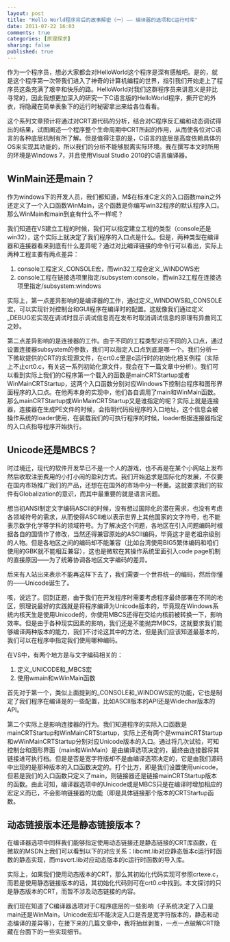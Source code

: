 ```yaml
---
layout: post
title: "Hello World程序背后的故事解密（一）—— 编译器的选项和C运行时库"
date: 2011-07-22 16:03
comments: true
categories: [原理探求]
sharing: false
published: true
---
```

作为一个程序员，想必大家都会对HelloWorld这个程序是深有感触吧。是的，就是这个程序第一次带我们进入了神奇的计算机编程的世界，指引我们开始走上了程序员这条充满了艰辛和快乐的路。HelloWorld对我们这群程序员来讲意义是非比寻常的，因此我想更加深入的研究一下C语言版的HelloWorld程序，撕开它的外衣，将隐藏在简单表象下的运行时秘密拿出来给各位看看。

<!-- more -->

这个系列文章预计将通过对CRT源代码的分析，结合对C程序反汇编和动态调试得出的结果，试图阐述一个程序整个生命周期中CRT所起的作用，从而使各位对C语言的各种底层机制有所了解。但是值得注意的是，C语言的底层是高度依赖具体的OS来实现其功能的，所以我们的分析不能够脱离实际环境。我在撰写本文时所用的环境是Windows 7，并且使用Visual Studio 2010的C语言编译器。

## WinMain还是main？

作为windows下的开发人员，我们都知道，M$在标准C定义的入口函数main之外还定义了一个入口函数WinMain，这个函数是你编写win32程序的默认程序入口。那么WinMain和main到底有什么不一样呢？

我们知道在VS建立工程的时候，我们可以指定建立工程的类型（console还是win32），这个实际上就决定了我们程序的入口点是什么。但是，两种类型在编译器和连接器看来到底有什么差异呢？通过对比编译链接的命令行可以看出，实际上两种工程主要有两点差异：

1. console工程定义_CONSOLE宏，而win32工程会定义_WINDOWS宏
2. console工程在链接选项里指定/subsystem:console，而win32工程在连接选项里指定/subsystem:windows

实际上，第一点差异影响的是编译器的工作，通过定义_WINDOWS和_CONSOLE宏，可以实现针对控制台和GUI程序在编译时的配置。这就像我们通过定义_DEBUG宏实现在调试时显示调试信息而在发布时取消调试信息的原理有异曲同工之妙。

第二点差异影响的是连接器的工作。由于不同的工程类型对应不同的入口点，通过设置连接器subsystem的参数，我们可以指定入口点到底是哪一个。我们分析一下微软提供的CRT的实现源文件，在crt0.c里是c运行时的初始化相关例程（实际上不止crt0.c，有关这一系列初始化源文件，我会在下一篇文章中分析）。我们可以看到实际上我们的C程序第一个载入的函数是mainCRTStartup或者WinMainCRTStartup，这两个入口函数分别对应Windows下控制台程序和图形界面程序的入口点。在他两本身的实现中，他们各自调用了main和WinMain函数。那么mainCRTStartup或WinMainCRTStartup又是谁指定的呢？实际上就是连接器，连接器在生成PE文件的时候，会指明代码段程序的入口地址，这个信息会被操作系统的loader使用，在装载我们的可执行程序的时候，loader根据连接器指定的入口点指导程序开始执行。

## Unicode还是MBCS？

时过境迁，现代的软件开发早已不是一个人的游戏，也不再是在某个小网站上发布然后收取注册费用的小打小闹的盈利方式。我们开始追求是国际化的发展，不仅要在国内市场推广我们的产品，还想在在国外的市场中分一杯羹。这就要求我们的软件有Globalization的意识，而其中最重要的就是语言问题。

想当初ANSI制定文字编码ASCII的时候，没有想过国际化的潜在需求，也没有考虑各领域符号的需求，从而使得ASCII难以表示世界上其他国家的文字符号，也不能表示数学化学等学科的领域符号。为了解决这个问题，各地区在引入问题编码时根据各自的国情作了修改，当然还得兼容原始的ASCII编码，毕竟这才是老祖宗级别的人物。但是各地区之间的编码却不能兼容（比如台湾使用BIG5繁体编码和咱们使用的GBK就不能相互兼容），这也是微软在其操作系统里面引入code page机制的直接原因——为了统筹协调各地区文字编码的差异。

后来有人站出来表示不能再这样下去了，我们需要一个世界统一的编码，然后你懂的——Unicode诞生了。

咳，说远了。回到正题，由于我们在开发程序时需要考虑程序最终部署在不同的地区，照理说最好的实践就是将程序编译为Unicode版本的，毕竟现在Windows系统内核天生是使用Unicode的，你使用MBCS还得在交给内核前被转换一下，影响效率。但是由于各种现实因素的影响，我们还是不能抛弃MBCS，这就要求我们能够编译两种版本的能力，我们不讨论这其中的方法，但是我们应该知道最基本的，我们可以在程序中指定我们使用哪种编码。

在VS中，有两个地方是与文字编码相关的：

1. 定义_UNICODE和_MBCS宏
2. 使用wmain和wWinMain函数

首先对于第一个，类似上面提到的_CONSOLE和_WINDOWS宏的功能，它也是制定了我们程序在编译是的一些配置，比如ASCII版本的API还是Widechar版本的API。

第二个实际上是影响连接器的行为。我们知道程序的实际入口函数是mainCRTStartup和WinMainCRTStartup，实际上还有两个是wmainCRTStartup和wWinMainCRTStartup分别对应Unicode版本的入口。通过将几次试验，可知控制台和图形界面（main和WinMain）是由编译选项决定的，最终由连接器将其链接进可执行档。但是是否是宽字符版却不是由编译选项决定的，它是由我们源码中出现的是那种版本的入口函数决定的。打个比方，即是我们设置使用unicode，但若是我们的入口函数只定义了main，则链接器还是链接mainCRTStartup版本的函数。由此可知，编译器选项中的Unicode或是MBCS只是在编译时增加相应的宏定义而已，不会影响链接器的功能（即是具体链接那个版本的CRTStartup函数。

## 动态链接版本还是静态链接版本？

在编译器选项中同样我们能够指定使用动态链接还是静态链接的CRT库函数，在微软的MSDN上我们可以看到以下的对应关系：libcmt.lib对应静态版本c运行时函数的静态实现，而msvcrt.lib对应动态版本的c运行时函数的导入库。

实际上，如果我们使用动态版本的CRT，那么其初始化代码实现可参照crtexe.c，而若是使用静态链接版本的话，其初始化代码则可在crt0.c中找到。本文探讨的只是静态版本的CRT，而暂不涉及动态链接的内容。

我们现在知道了C编译器选项对于C程序底层的一些影响（子系统决定了入口是main还是WinMain，Unicode宏却不能决定入口是否是宽字符版本的，静态和动态编译的差异等），在接下来的几篇文章中，我将抽丝剥茧，一点一点破解CRT隐藏在台面下的一些实现细节。
